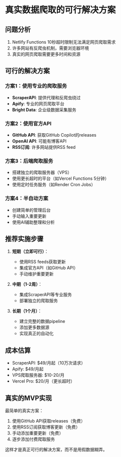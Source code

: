 # 真实数据爬取的可行解决方案

## 问题分析
1. Netlify Functions 10秒超时限制无法满足网页爬取需求
2. 许多网站有反爬虫机制，需要浏览器环境
3. 真实的网页爬取需要更多时间和资源

## 可行的解决方案

### 方案1：使用专业的爬取服务
- **ScraperAPI**: 提供代理和反爬虫绕过
- **Apify**: 专业的网页爬取平台
- **Bright Data**: 企业级数据采集服务

### 方案2：使用官方API
- **GitHub API**: 获取GitHub Copilot的releases
- **OpenAI API**: 可能有博客API
- **RSS订阅**: 许多网站提供RSS feed

### 方案3：后端爬取服务
- 搭建独立的爬取服务器（VPS）
- 使用更长超时的平台（如Vercel Functions 5分钟）
- 使用定时任务服务（如Render Cron Jobs）

### 方案4：半自动方案
- 创建简单的管理后台
- 手动输入重要更新
- 使用AI辅助整理和分析

## 推荐实施步骤

1. **短期（立即可行）**：
   - 使用RSS feeds获取更新
   - 集成官方API（如GitHub API）
   - 手动维护重要更新

2. **中期（1-2周）**：
   - 集成ScraperAPI等专业服务
   - 部署独立的爬取服务

3. **长期（1个月）**：
   - 建立完整的数据pipeline
   - 添加更多数据源
   - 实现真正的自动化

## 成本估算
- ScraperAPI: $49/月起（10万次请求）
- Apify: $49/月起
- VPS爬取服务器: $10-20/月
- Vercel Pro: $20/月（更长超时）

## 真实的MVP实现

最简单的真实方案：
1. 使用GitHub API获取releases（免费）
2. 使用RSS订阅获取博客更新（免费）
3. 手动添加重要更新（免费）
4. 逐步添加付费爬取服务

这样才是真正可行的解决方案，而不是用假数据糊弄。